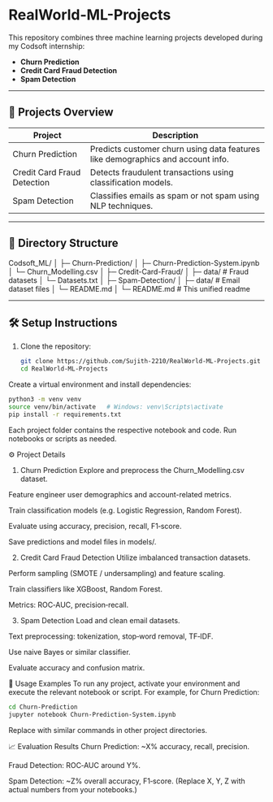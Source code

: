 # RealWorld-ML-Projects

This repository combines three machine learning projects developed during my Codsoft internship:

- **Churn Prediction**
- **Credit Card Fraud Detection**
- **Spam Detection**

---

## 🚀 Projects Overview

| Project                        | Description                                                    |
|-------------------------------|----------------------------------------------------------------|
| Churn Prediction              | Predicts customer churn using data features like demographics and account info. |
| Credit Card Fraud Detection   | Detects fraudulent transactions using classification models.   |
| Spam Detection                | Classifies emails as spam or not spam using NLP techniques.     |

---

## 📁 Directory Structure

Codsoft_ML/
│
├─ Churn-Prediction/
│ ├─ Churn-Prediction-System.ipynb 
│ └─ Churn_Modelling.csv
│
├─ Credit-Card-Fraud/
│ ├─ data/ # Fraud datasets
│ └─ Datasets.txt
│
├─ Spam-Detection/
│ ├─ data/ # Email dataset files
│ └─ README.md
│
└─ README.md # This unified readme

---

## 🛠 Setup Instructions

1. Clone the repository:
   ```bash
   git clone https://github.com/Sujith-2210/RealWorld-ML-Projects.git
   cd RealWorld-ML-Projects
Create a virtual environment and install dependencies:

```bash
python3 -m venv venv
source venv/bin/activate   # Windows: venv\Scripts\activate
pip install -r requirements.txt
```
Each project folder contains the respective notebook and code. Run notebooks or scripts as needed.

⚙️ Project Details
1. Churn Prediction
Explore and preprocess the Churn_Modelling.csv dataset.

Feature engineer user demographics and account-related metrics.

Train classification models (e.g. Logistic Regression, Random Forest).

Evaluate using accuracy, precision, recall, F1‑score.

Save predictions and model files in models/.

2. Credit Card Fraud Detection
Utilize imbalanced transaction datasets.

Perform sampling (SMOTE / undersampling) and feature scaling.

Train classifiers like XGBoost, Random Forest.

Metrics: ROC‑AUC, precision‑recall.

3. Spam Detection
Load and clean email datasets.

Text preprocessing: tokenization, stop‑word removal, TF‑IDF.

Use naive Bayes or similar classifier.

Evaluate accuracy and confusion matrix.

🧪 Usage Examples
To run any project, activate your environment and execute the relevant notebook or script. For example, for Churn Prediction:

```bash
cd Churn-Prediction
jupyter notebook Churn-Prediction-System.ipynb 
```
Replace with similar commands in other project directories.

📈 Evaluation Results
Churn Prediction: ~X% accuracy, recall, precision.

Fraud Detection: ROC‑AUC around Y%.

Spam Detection: ~Z% overall accuracy, F1‑score.
(Replace X, Y, Z with actual numbers from your notebooks.)
